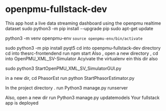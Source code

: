 # openpmu-fullstack-dev
This app host a live data streaming dashboard using the openpmu realtime dataset
sudo python3 -m pip install --upgrade pip
sudo apt-get update

python3 -m venv openpmu-env
`source openpmu-env/bin/activate`

sudo python3 -m pip install pyqt5
cd into  openpmu-fullstack-dev directory
cd  into thesrc-frontendend
run npm start
Also , open a new directory , cd into  OpenPMU_XML_SV-Simulator 
Acyivate the virtualenv ein this dir also 

sudo python3 StartOpenPMU_XML_SV_SimulatorGUI.py

in a new dir, cd  PhasorEst 
run python  StartPhasorEstimator.py

In the project directory . run Python3  manage.py runserver 

Also,  open a new dir 
run Python3 manage.py updatemodels
 Your fullstack  app is deployed 
